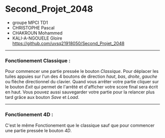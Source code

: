 # Second_Projet_2048
* groupe MPCI TD1
* CHRISTOPHE Pascal
* CHAKROUN Mohammed
* KALI-A-NGOUELE Gloire
https://github.com/uvsq21918050/Second_Projet_2048

***
### Fonctionement Classique :
Pour commencer une partie pressée le bouton _Classique_.
Pour déplacer les tuiles appuies sur l'un des 4 boutons de direction _haut_, _bas_, _droite_, _gauche_ ou flèche directionnel du clavier.
Quand vous arrêter votre partie cliquer sur le bouton _Exit_ qui permet de l'arrêté et d'afficher votre score final sera écrit en haut.
Vous pouvez aussi sauvegarder votre partie pour la relancer plus tard grâce aux bouton _Save_ et _Load_.

***

### Fonctionement 4D :
C'est le même Fonctionement que le classique sauf que pour commencer une partie pressée le bouton _4D_.
